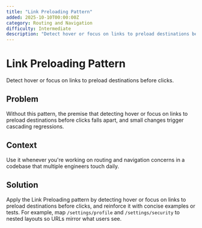 ```yaml
---
title: "Link Preloading Pattern"
added: 2025-10-10T00:00:00Z
category: Routing and Navigation
difficulty: Intermediate
description: "Detect hover or focus on links to preload destinations before clicks."
---
```

# Link Preloading Pattern

Detect hover or focus on links to preload destinations before clicks.

## Problem

Without this pattern, the premise that detecting hover or focus on links to preload destinations before clicks falls apart, and small changes trigger cascading regressions.

## Context

Use it whenever you're working on routing and navigation concerns in a codebase that multiple engineers touch daily.

## Solution

Apply the Link Preloading pattern by detecting hover or focus on links to preload destinations before clicks, and reinforce it with concise examples or tests. For example, map `/settings/profile` and `/settings/security` to nested layouts so URLs mirror what users see.
